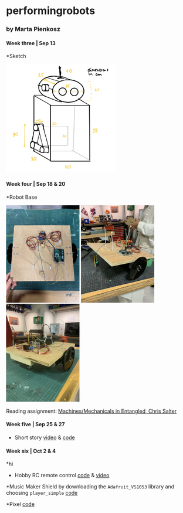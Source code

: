 # performingrobots
### by Marta Pienkosz

#### Week three | Sep 13
*Sketch

<img src="https://github.com/martapienkosz/performingrobots/blob/main/images/robotSketch.png" width="300">



#### Week four | Sep 18 & 20
*Robot Base

<img src="https://github.com/martapienkosz/performingrobots/blob/main/images/base1.JPG" width="200"> <img src="https://github.com/martapienkosz/performingrobots/blob/main/images/base2.JPG" width="200"> <img src="https://github.com/martapienkosz/performingrobots/blob/main/images/base6.JPG" width="200">

Reading assignment: [Machines/Mechanicals in Entangled, Chris Salter](https://github.com/martapienkosz/performingrobots/blob/main/september18/README.md)


#### Week five | Sep 25 & 27
* Short story [video](https://drive.google.com/file/d/1wPHSB10Bv_8FZnjBgpi8fW67YAzmlqHU/view?usp=share_link) & [code](https://github.com/martapienkosz/performingrobots/blob/main/code/Sep25_Short_story.ino)


#### Week six | Oct 2 & 4
*hi
* Hobby RC remote control [code](https://github.com/martapienkosz/performingrobots/blob/main/code/Oct2_RC_Control.ino) & [video]()

*Music Maker Shield by downloading the `Adafruit_VS1053` library and choosing `player_simple` [code](https://github.com/martapienkosz/performingrobots/blob/main/code/Oct4_Music_Maker.ino)

*Pixel [code](https://github.com/martapienkosz/performingrobots/blob/main/code/Oct2_NeoPixel.ino)
